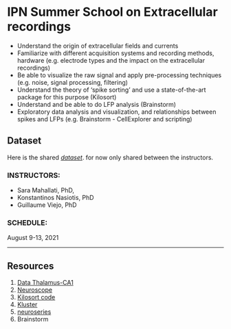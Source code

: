 # IPN Summer School on Extracellular recordings


- Understand the origin of extracellular fields and currents 
- Familiarize with different acquisition systems and recording methods, hardware (e.g. electrode types and the impact on the extracellular recordings) 
- Be able to visualize the raw signal and apply pre-processing techniques (e.g. noise, signal processing, filtering)
- Understand the theory of ‘spike sorting’ and use a state-of-the-art package for this purpose (Kilosort)
- Understand and be able to do LFP analysis (Brainstorm)
- Exploratory data analysis and visualization, and relationships between spikes and LFPs (e.g. Brainstorm - CellExplorer and scripting)

## Dataset
Here is the shared [*dataset*](https://utoronto-my.sharepoint.com/:f:/r/personal/sara_mahallati_mail_utoronto_ca/Documents/PHD/AA-Postdoc/summerschool/IPN-Workshop-dataset?csf=1&web=1&e=I8wqUd). for now only shared between the instructors. 


### INSTRUCTORS: 
  - Sara Mahallati, PhD, 
  - Konstantinos Nasiotis, PhD
  - Guillaume Viejo, PhD

### SCHEDULE: 

August 9-13, 2021

---

## Resources 

1. [Data Thalamus-CA1](https://www.dropbox.com/s/7r1wxs9s1zcc1q4/A2926-200311.tar.gz?dl=1)
2. [Neuroscope](neuroscope.md)
3. [Kilosort code](ipn_kilosort.md)
4. [Kluster](kluster.md)
5. [neuroseries](ipn_neuroseries.md)
6. Brainstorm
